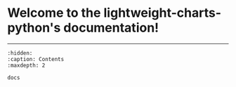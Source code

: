 # Welcome to the lightweight-charts-python's documentation!
___


```{toctree}
:hidden:
:caption: Contents
:maxdepth: 2

docs
```

```{include} ../../README.md

